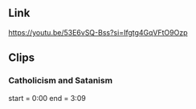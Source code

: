 ## Link
https://youtu.be/53E6vSQ-Bss?si=Ifgtg4GqVFtO9Ozp

## Clips

### Catholicism and Satanism
start = 0:00
end = 3:09
